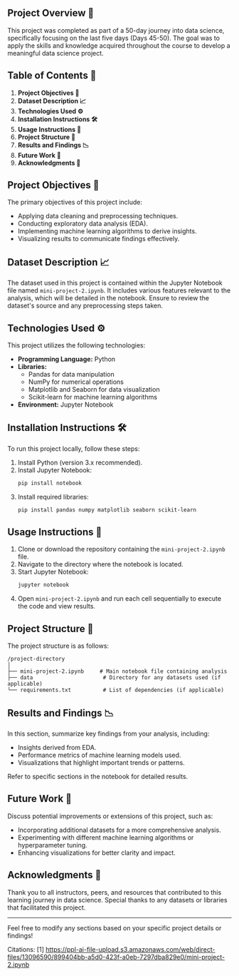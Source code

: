 
## Project Overview 🌟
This project was completed as part of a 50-day journey into data science, specifically focusing on the last five days (Days 45-50). The goal was to apply the skills and knowledge acquired throughout the course to develop a meaningful data science project.

## Table of Contents 📑

1. **Project Objectives 🎯**
2. **Dataset Description 📈**
3. **Technologies Used ⚙️**
4. **Installation Instructions 🛠️**
5. **Usage Instructions 🚀**
6. **Project Structure 📁**
7. **Results and Findings 📉**
8. **Future Work 🔮**
9. **Acknowledgments 🙏**

## Project Objectives 🎯

The primary objectives of this project include:

- Applying data cleaning and preprocessing techniques.
- Conducting exploratory data analysis (EDA).
- Implementing machine learning algorithms to derive insights.
- Visualizing results to communicate findings effectively.

## Dataset Description 📈

The dataset used in this project is contained within the Jupyter Notebook file named `mini-project-2.ipynb`. It includes various features relevant to the analysis, which will be detailed in the notebook. Ensure to review the dataset's source and any preprocessing steps taken.

## Technologies Used ⚙️

This project utilizes the following technologies:

- **Programming Language:** Python
- **Libraries:**
  - Pandas for data manipulation
  - NumPy for numerical operations
  - Matplotlib and Seaborn for data visualization
  - Scikit-learn for machine learning algorithms
- **Environment:** Jupyter Notebook

## Installation Instructions 🛠️

To run this project locally, follow these steps:

1. Install Python (version 3.x recommended).
2. Install Jupyter Notebook:
   ```bash
   pip install notebook
   ```
3. Install required libraries:
   ```bash
   pip install pandas numpy matplotlib seaborn scikit-learn
   ```

## Usage Instructions 🚀

1. Clone or download the repository containing the `mini-project-2.ipynb` file.
2. Navigate to the directory where the notebook is located.
3. Start Jupyter Notebook:
   ```bash
   jupyter notebook
   ```
4. Open `mini-project-2.ipynb` and run each cell sequentially to execute the code and view results.

## Project Structure 📁

The project structure is as follows:

```
/project-directory
│
├── mini-project-2.ipynb     # Main notebook file containing analysis
├── data                      # Directory for any datasets used (if applicable)
└── requirements.txt          # List of dependencies (if applicable)
```

## Results and Findings 📉

In this section, summarize key findings from your analysis, including:

- Insights derived from EDA.
- Performance metrics of machine learning models used.
- Visualizations that highlight important trends or patterns.

Refer to specific sections in the notebook for detailed results.

## Future Work 🔮

Discuss potential improvements or extensions of this project, such as:

- Incorporating additional datasets for a more comprehensive analysis.
- Experimenting with different machine learning algorithms or hyperparameter tuning.
- Enhancing visualizations for better clarity and impact.

## Acknowledgments 🙏

Thank you to all instructors, peers, and resources that contributed to this learning journey in data science. Special thanks to any datasets or libraries that facilitated this project.

---

Feel free to modify any sections based on your specific project details or findings!

Citations:
[1] https://ppl-ai-file-upload.s3.amazonaws.com/web/direct-files/13096590/899404bb-a5d0-423f-a0eb-7297dba829e0/mini-project-2.ipynb